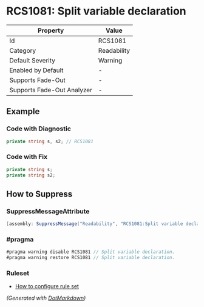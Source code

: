 # RCS1081: Split variable declaration

| Property                    | Value       |
| --------------------------- | ----------- |
| Id                          | RCS1081     |
| Category                    | Readability |
| Default Severity            | Warning     |
| Enabled by Default          | \-          |
| Supports Fade\-Out          | \-          |
| Supports Fade\-Out Analyzer | \-          |

## Example

### Code with Diagnostic

```csharp
private string s, s2; // RCS1081
```

### Code with Fix

```csharp
private string s;
private string s2;
```

## How to Suppress

### SuppressMessageAttribute

```csharp
[assembly: SuppressMessage("Readability", "RCS1081:Split variable declaration.", Justification = "<Pending>")]
```

### \#pragma

```csharp
#pragma warning disable RCS1081 // Split variable declaration.
#pragma warning restore RCS1081 // Split variable declaration.
```

### Ruleset

* [How to configure rule set](../HowToConfigureAnalyzers.md)

*\(Generated with [DotMarkdown](http://github.com/JosefPihrt/DotMarkdown)\)*